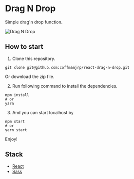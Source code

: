 # Drag N Drop

Simple drag'n drop function.

![Drag N Drop](https://res.cloudinary.com/coffmanjrp-dev/image/upload/v1643347126/coffmanjrp.io/drag_n_drop_c4b06071af.png)

## How to start

1. Clone this repository.

```
git clone git@github.com:coffmanjrp/react-drag-n-drop.git
```

Or download the zip file.

2. Run following command to install the dependencies.

```
npm install
# or
yarn
```

3. And you can start localhost by

```
npm start
# or
yarn start
```

Enjoy!

## Stack

- [React](https://reactjs.org/)
- [Sass](https://sass-lang.com/)
